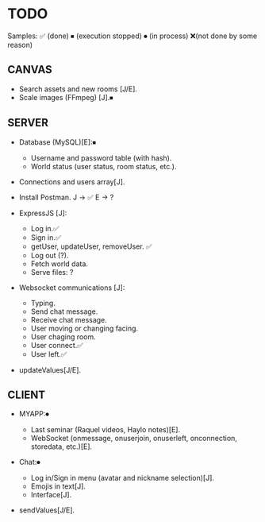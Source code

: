 # TODO

Samples: ✅ (done)   ⏹ (execution stopped)    ⏺ (in process)   ❌(not done by some reason)

## CANVAS

- Search assets and new rooms [J/E].
- Scale images (FFmpeg) [J].⏹

## SERVER

- Database (MySQL)[E]:⏹
	- Username and password table (with hash).
	- World status (user status, room status, etc.).

- Connections and users array[J].

- Install Postman. J -> ✅ E -> ?

- ExpressJS [J]:
	- Log in.✅
	- Sign in.✅
	- getUser, updateUser, removeUser. ✅
	- Log out (?). 
	- Fetch world data. 
	- Serve files: ?

- Websocket communications [J]:
	- Typing.
	- Send chat message.
	- Receive chat message.
	- User moving or changing facing.
	- User chaging room.
	- User connect.✅
	- User left.✅

- updateValues[J/E].


## CLIENT

- MYAPP:⏺
	- Last seminar (Raquel videos, Haylo notes)[E].
	- WebSocket (onmessage, onuserjoin, onuserleft, onconnection, storedata, etc.)[E].

- Chat:⏺
	- Log in/Sign in menu (avatar and nickname selection)[J].
	- Emojis in text[J].
	- Interface[J].	

- sendValues[J/E].


